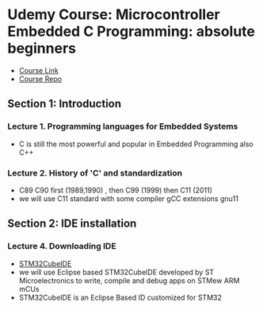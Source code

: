 # Udemy Course: Microcontroller Embedded C Programming: absolute beginners

* [Course Link](https://www.udemy.com/course/microcontroller-embedded-c-programming/)
* [Course Repo]()

## Section 1: Introduction

### Lecture 1. Programming languages for Embedded Systems

* C is still the most powerful and popular in Embedded Programming also C++

### Lecture 2. History of 'C' and standardization

* C89 C90 first (1989,1990) , then C99 (1999) then C11 (2011)
* we will use C11 standard with some compiler gCC extensions gnu11

## Section 2: IDE installation

### Lecture 4. Downloading IDE

* [STM32CubeIDE](https://www.st.com/en/development-tools/stm32cubeide.html)
* we will use Eclipse based STM32CubeIDE developed by ST Microelectronics to write, compile and debug apps on STMew ARM mCUs
* STM32CubeIDE is an Eclipse Based ID customized for STM32